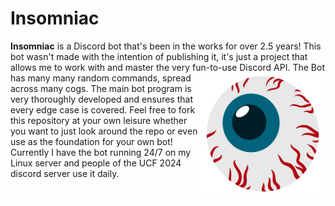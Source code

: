 # Insomniac
**Insomniac** is a Discord bot that's been in the works for over 2.5 years! This bot wasn't made with the intention of publishing it, it's just a project that allows me to work with and master the very fun-to-use Discord API. <img align="right" src="https://github.com/GeorgeD88/Insomniac/blob/main/insomniac_avatar.png" alt="Bot Avatar" width="200" height="200"> The Bot has many many random commands, spread across many cogs. The main bot program is very thoroughly developed and ensures that every edge case is covered. Feel free to fork this repository at your own leisure whether you want to just look around the repo or even use as the foundation for your own bot! Currently I have the bot running 24/7 on my Linux server and people of the UCF 2024 discord server use it daily.
